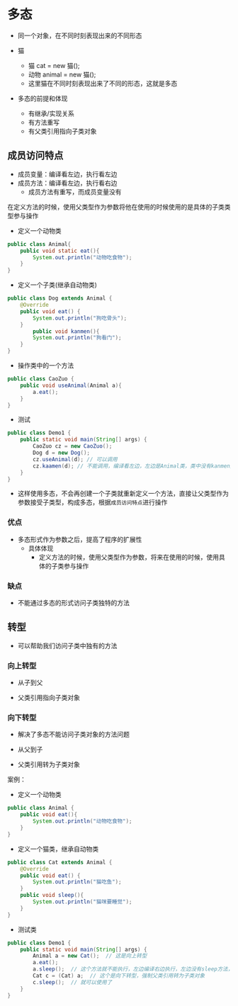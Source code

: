 # 多态

- 同一个对象，在不同时刻表现出来的不同形态

- 猫
  - 猫 cat = new 猫();
  - 动物 animal = new 猫();
  - 这里猫在不同时刻表现出来了不同的形态，这就是多态

- 多态的前提和体现
  - 有继承/实现关系
  - 有方法重写
  - 有父类引用指向子类对象

## 成员访问特点

- 成员变量：编译看左边，执行看左边
- 成员方法：编译看左边，执行看右边
  - 成员方法有重写，而成员变量没有

在定义方法的时候，使用父类型作为参数将他在使用的时候使用的是具体的子类类型参与操作

- 定义一个动物类

```java
public class Animal{
    public void static eat(){
        System.out.println("动物吃食物");
    }
}
```

- 定义一个子类(继承自动物类)

```java
public class Dog extends Animal {
    @Override
    public void eat() {
        System.out.println("狗吃骨头");
    }
        public void kanmen(){
        System.out.println("狗看门");
    }
}
```

- 操作类中的一个方法

```java
public class CaoZuo {
    public void useAnimal(Animal a){
        a.eat();
    }
}
```

- 测试

```java
public class Demo1 {
    public static void main(String[] args) {
        CaoZuo cz = new CaoZuo();
        Dog d = new Dog();
        cz.useAnimal(d); // 可以调用
        cz.kaamen(d); // 不能调用，编译看左边，左边是Animal类，类中没有kanmen这个方法，所以编译错误，不会执行
    }
}
```

- 这样使用多态，不会再创建一个子类就重新定义一个方法，直接让父类型作为参数接受子类型，构成多态，根据`成员访问特点`进行操作

### 优点

- 多态形式作为参数之后，提高了程序的扩展性
  - 具体体现
    - 定义方法的时候，使用父类型作为参数，将来在使用的时候，使用具体的子类参与操作

### 缺点

- 不能通过多态的形式访问子类独特的方法

## 转型

- 可以帮助我们访问子类中独有的方法

### 向上转型

- 从子到父

- 父类引用指向子类对象

### 向下转型

- 解决了多态不能访问子类对象的方法问题

- 从父到子
- 父类引用转为子类对象

案例：

- 定义一个动物类

```java
public class Animal {
    public void eat(){
        System.out.println("动物吃食物");
    }
}
```

- 定义一个猫类，继承自动物类

```java
public class Cat extends Animal {
    @Override
    public void eat() {
        System.out.println("猫吃鱼");
    }
    public void sleep(){
        System.out.println("猫咪要睡觉");
    }
}
```

- 测试类

```java
public class Demo1 {
    public static void main(String[] args) {
        Animal a = new Cat();  // 这是向上转型
        a.eat();
        a.sleep();  // 这个方法就不能执行，左边编译右边执行，左边没有sleep方法，无法编译成功
        Cat c = (Cat) a;  // 这个是向下转型，强制父类引用转为子类对象
        c.sleep();  // 就可以使用了
    }
}
```
